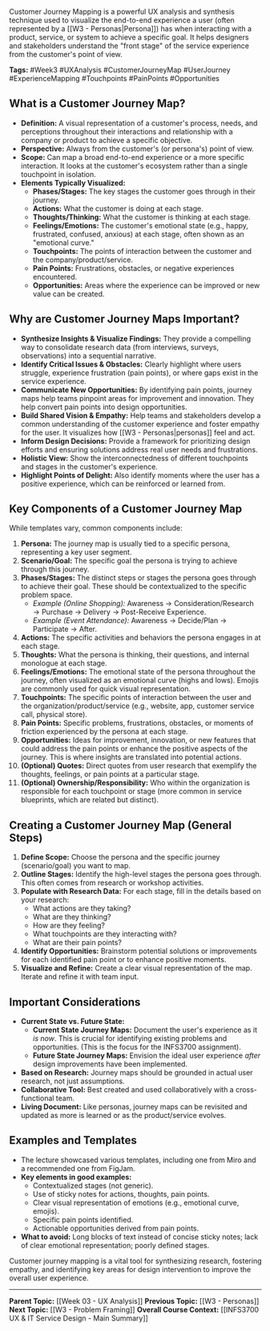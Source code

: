 Customer Journey Mapping is a powerful UX analysis and synthesis technique used to visualize the end-to-end experience a user (often represented by a [[W3 - Personas|Persona]]) has when interacting with a product, service, or system to achieve a specific goal. It helps designers and stakeholders understand the "front stage" of the service experience from the customer's point of view.

**Tags:** #Week3 #UXAnalysis #CustomerJourneyMap #UserJourney #ExperienceMapping #Touchpoints #PainPoints #Opportunities

## What is a Customer Journey Map?

* **Definition:** A visual representation of a customer's process, needs, and perceptions throughout their interactions and relationship with a company or product to achieve a specific objective.
* **Perspective:** Always from the customer's (or persona's) point of view.
* **Scope:** Can map a broad end-to-end experience or a more specific interaction. It looks at the customer's ecosystem rather than a single touchpoint in isolation.
* **Elements Typically Visualized:**
    * **Phases/Stages:** The key stages the customer goes through in their journey.
    * **Actions:** What the customer is doing at each stage.
    * **Thoughts/Thinking:** What the customer is thinking at each stage.
    * **Feelings/Emotions:** The customer's emotional state (e.g., happy, frustrated, confused, anxious) at each stage, often shown as an "emotional curve."
    * **Touchpoints:** The points of interaction between the customer and the company/product/service.
    * **Pain Points:** Frustrations, obstacles, or negative experiences encountered.
    * **Opportunities:** Areas where the experience can be improved or new value can be created.

## Why are Customer Journey Maps Important?

* **Synthesize Insights & Visualize Findings:** They provide a compelling way to consolidate research data (from interviews, surveys, observations) into a sequential narrative.
* **Identify Critical Issues & Obstacles:** Clearly highlight where users struggle, experience frustration (pain points), or where gaps exist in the service experience.
* **Communicate New Opportunities:** By identifying pain points, journey maps help teams pinpoint areas for improvement and innovation. They help convert pain points into design opportunities.
* **Build Shared Vision & Empathy:** Help teams and stakeholders develop a common understanding of the customer experience and foster empathy for the user. It visualizes how [[W3 - Personas|personas]] feel and act.
* **Inform Design Decisions:** Provide a framework for prioritizing design efforts and ensuring solutions address real user needs and frustrations.
* **Holistic View:** Show the interconnectedness of different touchpoints and stages in the customer's experience.
* **Highlight Points of Delight:** Also identify moments where the user has a positive experience, which can be reinforced or learned from.

## Key Components of a Customer Journey Map

While templates vary, common components include:

1.  **Persona:** The journey map is usually tied to a specific persona, representing a key user segment.
2.  **Scenario/Goal:** The specific goal the persona is trying to achieve through this journey.
3.  **Phases/Stages:** The distinct steps or stages the persona goes through to achieve their goal. These should be contextualized to the specific problem space.
    * *Example (Online Shopping):* Awareness → Consideration/Research → Purchase → Delivery → Post-Receive Experience.
    * *Example (Event Attendance):* Awareness → Decide/Plan → Participate → After.
4.  **Actions:** The specific activities and behaviors the persona engages in at each stage.
5.  **Thoughts:** What the persona is thinking, their questions, and internal monologue at each stage.
6.  **Feelings/Emotions:** The emotional state of the persona throughout the journey, often visualized as an emotional curve (highs and lows). Emojis are commonly used for quick visual representation.
7.  **Touchpoints:** The specific points of interaction between the user and the organization/product/service (e.g., website, app, customer service call, physical store).
8.  **Pain Points:** Specific problems, frustrations, obstacles, or moments of friction experienced by the persona at each stage.
9.  **Opportunities:** Ideas for improvement, innovation, or new features that could address the pain points or enhance the positive aspects of the journey. This is where insights are translated into potential actions.
10. **(Optional) Quotes:** Direct quotes from user research that exemplify the thoughts, feelings, or pain points at a particular stage.
11. **(Optional) Ownership/Responsibility:** Who within the organization is responsible for each touchpoint or stage (more common in service blueprints, which are related but distinct).

## Creating a Customer Journey Map (General Steps)

1.  **Define Scope:** Choose the persona and the specific journey (scenario/goal) you want to map.
2.  **Outline Stages:** Identify the high-level stages the persona goes through. This often comes from research or workshop activities.
3.  **Populate with Research Data:** For each stage, fill in the details based on your research:
    * What actions are they taking?
    * What are they thinking?
    * How are they feeling?
    * What touchpoints are they interacting with?
    * What are their pain points?
4.  **Identify Opportunities:** Brainstorm potential solutions or improvements for each identified pain point or to enhance positive moments.
5.  **Visualize and Refine:** Create a clear visual representation of the map. Iterate and refine it with team input.

## Important Considerations

* **Current State vs. Future State:**
    * **Current State Journey Maps:** Document the user's experience as it *is now*. This is crucial for identifying existing problems and opportunities. (This is the focus for the INFS3700 assignment).
    * **Future State Journey Maps:** Envision the ideal user experience *after* design improvements have been implemented.
* **Based on Research:** Journey maps should be grounded in actual user research, not just assumptions.
* **Collaborative Tool:** Best created and used collaboratively with a cross-functional team.
* **Living Document:** Like personas, journey maps can be revisited and updated as more is learned or as the product/service evolves.

## Examples and Templates
* The lecture showcased various templates, including one from Miro and a recommended one from FigJam.
* **Key elements in good examples:**
    * Contextualized stages (not generic).
    * Use of sticky notes for actions, thoughts, pain points.
    * Clear visual representation of emotions (e.g., emotional curve, emojis).
    * Specific pain points identified.
    * Actionable opportunities derived from pain points.
* **What to avoid:** Long blocks of text instead of concise sticky notes; lack of clear emotional representation; poorly defined stages.

Customer journey mapping is a vital tool for synthesizing research, fostering empathy, and identifying key areas for design intervention to improve the overall user experience.

---
**Parent Topic:** [[Week 03 - UX Analysis]]
**Previous Topic:** [[W3 - Personas]]
**Next Topic:** [[W3 - Problem Framing]]
**Overall Course Context:** [[INFS3700 UX & IT Service Design - Main Summary]]